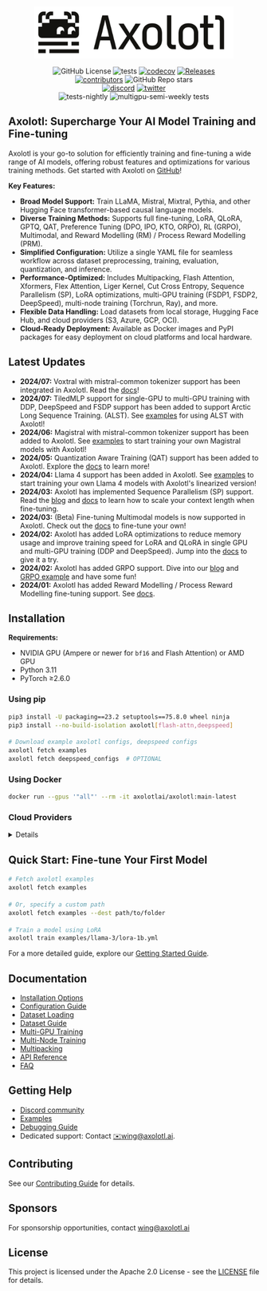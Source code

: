 <p align="center">
    <picture>
        <source media="(prefers-color-scheme: dark)" srcset="https://raw.githubusercontent.com/axolotl-ai-cloud/axolotl/887513285d98132142bf5db2a74eb5e0928787f1/image/axolotl_logo_digital_white.svg">
        <source media="(prefers-color-scheme: light)" srcset="https://raw.githubusercontent.com/axolotl-ai-cloud/axolotl/887513285d98132142bf5db2a74eb5e0928787f1/image/axolotl_logo_digital_black.svg">
        <img alt="Axolotl" src="https://raw.githubusercontent.com/axolotl-ai-cloud/axolotl/887513285d98132142bf5db2a74eb5e0928787f1/image/axolotl_logo_digital_black.svg" width="400" height="104" style="max-width: 100%;">
    </picture>
</p>

<p align="center">
    <img src="https://img.shields.io/github/license/axolotl-ai-cloud/axolotl.svg?color=blue" alt="GitHub License">
    <img src="https://github.com/axolotl-ai-cloud/axolotl/actions/workflows/tests.yml/badge.svg" alt="tests">
    <a href="https://codecov.io/gh/axolotl-ai-cloud/axolotl"><img src="https://codecov.io/gh/axolotl-ai-cloud/axolotl/branch/main/graph/badge.svg" alt="codecov"></a>
    <a href="https://github.com/axolotl-ai-cloud/axolotl/releases"><img src="https://img.shields.io/github/release/axolotl-ai-cloud/axolotl.svg" alt="Releases"></a>
    <br/>
    <a href="https://github.com/axolotl-ai-cloud/axolotl/graphs/contributors"><img src="https://img.shields.io/github/contributors-anon/axolotl-ai-cloud/axolotl?color=yellow&style=flat-square" alt="contributors" style="height: 20px;"></a>
    <img src="https://img.shields.io/github/stars/axolotl-ai-cloud/axolotl" alt="GitHub Repo stars">
    <br/>
    <a href="https://discord.com/invite/HhrNrHJPRb"><img src="https://img.shields.io/badge/discord-7289da.svg?style=flat-square&logo=discord" alt="discord" style="height: 20px;"></a>
    <a href="https://twitter.com/axolotl_ai"><img src="https://img.shields.io/twitter/follow/axolotl_ai?style=social" alt="twitter" style="height: 20px;"></a>
    <br/>
    <img src="https://github.com/axolotl-ai-cloud/axolotl/actions/workflows/tests-nightly.yml/badge.svg" alt="tests-nightly">
    <img src="https://github.com/axolotl-ai-cloud/axolotl/actions/workflows/multi-gpu-e2e.yml/badge.svg" alt="multigpu-semi-weekly tests">
</p>

## Axolotl: Supercharge Your AI Model Training and Fine-tuning

Axolotl is your go-to solution for efficiently training and fine-tuning a wide range of AI models, offering robust features and optimizations for various training methods.  Get started with Axolotl on [GitHub](https://github.com/axolotl-ai-cloud/axolotl)!

**Key Features:**

*   **Broad Model Support:** Train LLaMA, Mistral, Mixtral, Pythia, and other Hugging Face transformer-based causal language models.
*   **Diverse Training Methods:**  Supports full fine-tuning, LoRA, QLoRA, GPTQ, QAT, Preference Tuning (DPO, IPO, KTO, ORPO), RL (GRPO), Multimodal, and Reward Modelling (RM) / Process Reward Modelling (PRM).
*   **Simplified Configuration:** Utilize a single YAML file for seamless workflow across dataset preprocessing, training, evaluation, quantization, and inference.
*   **Performance-Optimized:** Includes  Multipacking, Flash Attention, Xformers, Flex Attention, Liger Kernel, Cut Cross Entropy, Sequence Parallelism (SP), LoRA optimizations, multi-GPU training (FSDP1, FSDP2, DeepSpeed), multi-node training (Torchrun, Ray), and more.
*   **Flexible Data Handling:** Load datasets from local storage, Hugging Face Hub, and cloud providers (S3, Azure, GCP, OCI).
*   **Cloud-Ready Deployment:** Available as Docker images and PyPI packages for easy deployment on cloud platforms and local hardware.

## Latest Updates

*   **2024/07:** Voxtral with mistral-common tokenizer support has been integrated in Axolotl. Read the [docs](https://github.com/axolotl-ai-cloud/axolotl/tree/main/examples/voxtral)!
*   **2024/07:** TiledMLP support for single-GPU to multi-GPU training with DDP, DeepSpeed and FSDP support has been added to support Arctic Long Sequence Training. (ALST). See [examples](https://github.com/axolotl-ai-cloud/axolotl/tree/main/examples/alst) for using ALST with Axolotl!
*   **2024/06:** Magistral with mistral-common tokenizer support has been added to Axolotl. See [examples](https://github.com/axolotl-ai-cloud/axolotl/tree/main/examples/magistral) to start training your own Magistral models with Axolotl!
*   **2024/05:** Quantization Aware Training (QAT) support has been added to Axolotl. Explore the [docs](https://docs.axolotl.ai/docs/qat.html) to learn more!
*   **2024/04:** Llama 4 support has been added in Axolotl. See [examples](https://github.com/axolotl-ai-cloud/axolotl/tree/main/examples/llama-4) to start training your own Llama 4 models with Axolotl's linearized version!
*   **2024/03:** Axolotl has implemented Sequence Parallelism (SP) support. Read the [blog](https://huggingface.co/blog/axolotl-ai-co/long-context-with-sequence-parallelism-in-axolotl) and [docs](https://docs.axolotl.ai/docs/sequence_parallelism.html) to learn how to scale your context length when fine-tuning.
*   **2024/03:** (Beta) Fine-tuning Multimodal models is now supported in Axolotl. Check out the [docs](https://docs.axolotl.ai/docs/multimodal.html) to fine-tune your own!
*   **2024/02:** Axolotl has added LoRA optimizations to reduce memory usage and improve training speed for LoRA and QLoRA in single GPU and multi-GPU training (DDP and DeepSpeed). Jump into the [docs](https://docs.axolotl.ai/docs/lora_optims.html) to give it a try.
*   **2024/02:** Axolotl has added GRPO support. Dive into our [blog](https://huggingface.co/blog/axolotl-ai-co/training-llms-w-interpreter-feedback-wasm) and [GRPO example](https://github.com/axolotl-ai-cloud/grpo_code) and have some fun!
*   **2024/01:** Axolotl has added Reward Modelling / Process Reward Modelling fine-tuning support. See [docs](https://docs.axolotl.ai/docs/reward_modelling.html).

## Installation

**Requirements:**

*   NVIDIA GPU (Ampere or newer for `bf16` and Flash Attention) or AMD GPU
*   Python 3.11
*   PyTorch ≥2.6.0

### Using pip

```bash
pip3 install -U packaging==23.2 setuptools==75.8.0 wheel ninja
pip3 install --no-build-isolation axolotl[flash-attn,deepspeed]

# Download example axolotl configs, deepspeed configs
axolotl fetch examples
axolotl fetch deepspeed_configs  # OPTIONAL
```

### Using Docker

```bash
docker run --gpus '"all"' --rm -it axolotlai/axolotl:main-latest
```

### Cloud Providers

<details>

-   [RunPod](https://runpod.io/gsc?template=v2ickqhz9s&ref=6i7fkpdz)
-   [Vast.ai](https://cloud.vast.ai?ref_id=62897&template_id=bdd4a49fa8bce926defc99471864cace&utm_source=github&utm_medium=developer_community&utm_campaign=template_launch_axolotl&utm_content=readme)
-   [PRIME Intellect](https://app.primeintellect.ai/dashboard/create-cluster?image=axolotl&location=Cheapest&security=Cheapest&show_spot=true)
-   [Modal](https://www.modal.com?utm_source=github&utm_medium=github&utm_campaign=axolotl)
-   [Novita](https://novita.ai/gpus-console?templateId=311)
-   [JarvisLabs.ai](https://jarvislabs.ai/templates/axolotl)
-   [Latitude.sh](https://latitude.sh/blueprint/989e0e79-3bf6-41ea-a46b-1f246e309d5c)

</details>

## Quick Start: Fine-tune Your First Model

```bash
# Fetch axolotl examples
axolotl fetch examples

# Or, specify a custom path
axolotl fetch examples --dest path/to/folder

# Train a model using LoRA
axolotl train examples/llama-3/lora-1b.yml
```

For a more detailed guide, explore our [Getting Started Guide](https://docs.axolotl.ai/docs/getting-started.html).

## Documentation

*   [Installation Options](https://docs.axolotl.ai/docs/installation.html)
*   [Configuration Guide](https://docs.axolotl.ai/docs/config-reference.html)
*   [Dataset Loading](https://docs.axolotl.ai/docs/dataset_loading.html)
*   [Dataset Guide](https://docs.axolotl.ai/docs/dataset-formats/)
*   [Multi-GPU Training](https://docs.axolotl.ai/docs/multi-gpu.html)
*   [Multi-Node Training](https://docs.axolotl.ai/docs/multi-node.html)
*   [Multipacking](https://docs.axolotl.ai/docs/multipack.html)
*   [API Reference](https://docs.axolotl.ai/docs/api/)
*   [FAQ](https://docs.axolotl.ai/docs/faq.html)

## Getting Help

*   [Discord community](https://discord.gg/HhrNrHJPRb)
*   [Examples](https://github.com/axolotl-ai-cloud/axolotl/tree/main/examples/)
*   [Debugging Guide](https://docs.axolotl.ai/docs/debugging.html)
*   Dedicated support:  Contact [✉️wing@axolotl.ai](mailto:wing@axolotl.ai).

## Contributing

See our [Contributing Guide](https://github.com/axolotl-ai-cloud/axolotl/blob/main/.github/CONTRIBUTING.md) for details.

## Sponsors

For sponsorship opportunities, contact [wing@axolotl.ai](mailto:wing@axolotl.ai)

## License

This project is licensed under the Apache 2.0 License - see the [LICENSE](LICENSE) file for details.